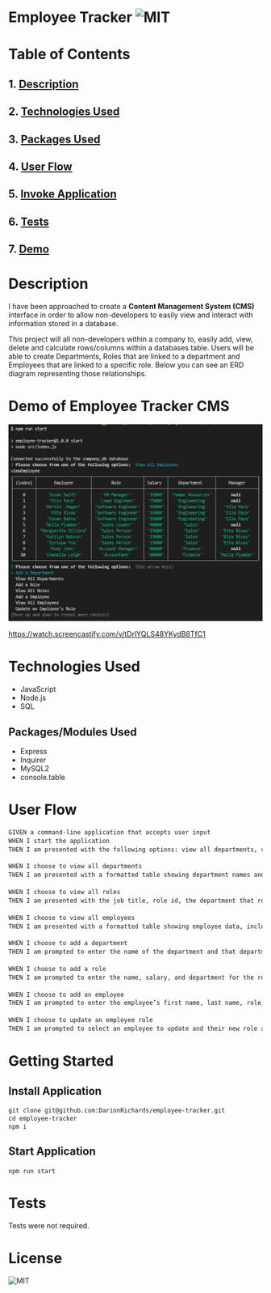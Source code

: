 # **Employee Tracker** ![MIT](https://img.shields.io/github/license/DarionRichards/employee-tracker?color=teal)

# Table of Contents

## 1. [Description](#introduction)

## 2. [Technologies Used](#technologies-used)

## 3. [Packages Used](#packages-used)

## 4. [User Flow](#user-flow)

## 5. [Invoke Application](#invoke-application)

## 6. [Tests](#tests)

## 7. [Demo](#demo)

#

# Description

I have been approached to create a **Content Management System (CMS)** interface in order to allow non-developers to easily view and interact with information stored in a database.

This project will all non-developers within a company to, easily add, view, delete and calculate rows/columns within a databases table. Users will be able to create Departments, Roles that are linked to a department and Employees that are linked to a specific role. Below you can see an ERD diagram representing those relationships.

# Demo of Employee Tracker CMS

![portfolio demo](./assets/img/employee-table.png)

https://watch.screencastify.com/v/tDrlYQLS48YKydB8TfC1

# Technologies Used

- JavaScript
- Node.js
- SQL

## Packages/Modules Used

- Express
- Inquirer
- MySQL2
- console.table

# User Flow

```md
GIVEN a command-line application that accepts user input
WHEN I start the application
THEN I am presented with the following options: view all departments, view all roles, view all employees, add a department, add a role, add an employee, and update an employee role

WHEN I choose to view all departments
THEN I am presented with a formatted table showing department names and department ids

WHEN I choose to view all roles
THEN I am presented with the job title, role id, the department that role belongs to, and the salary for that role

WHEN I choose to view all employees
THEN I am presented with a formatted table showing employee data, including employee ids, first names, last names, job titles, departments, salaries, and managers that the employees report to

WHEN I choose to add a department
THEN I am prompted to enter the name of the department and that department is added to the database

WHEN I choose to add a role
THEN I am prompted to enter the name, salary, and department for the role and that role is added to the database

WHEN I choose to add an employee
THEN I am prompted to enter the employee’s first name, last name, role, and manager, and that employee is added to the database

WHEN I choose to update an employee role
THEN I am prompted to select an employee to update and their new role and this information is updated in the database
```

# Getting Started

## Install Application

```
git clone git@github.com:DarionRichards/employee-tracker.git
cd employee-tracker
npm i
```

## Start Application

```
npm run start
```

# Tests

Tests were not required.

# License

![MIT](https://img.shields.io/github/license/DarionRIchards/employee-tracker?color=teal&style=for-the-badge)
